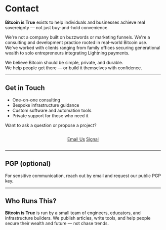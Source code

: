 # Contact

<!--
Lord Jesus Christ, Son of the Living God
Have mercy on me
a sinner
-->


**Bitcoin is True** exists to help individuals and businesses achieve real sovereignty — not just buy-and-hold convenience.

We're not a company built on buzzwords or marketing funnels. We're a consulting and development practice rooted in real-world Bitcoin use. We've worked with clients ranging from family offices securing generational wealth to solo entrepreneurs integrating Lightning payments.

We believe Bitcoin should be simple, private, and durable.  
We help people get there — or build it themselves with confidence.




---

## Get in Touch

- One-on-one consulting
- Bespoke infrastructure guidance
- Custom software and automation tools
- Private support for those who need it

Want to ask a question or propose a project?

<div style="text-align: center; margin: 2em 0;">
  <a href="#" id="email-link" class="md-button md-button--primary">Email Us</a>
    <a href="https://signal.me/#eu/qS1E69S_iE0mbK1xtevXnIblf74i7ClvUJcDod5mquCB2Qni8rFCaZbh5WxOdOV9" 
     class="md-button md-button--primary" rel="noopener noreferrer" target="_blank">
    Signal
  </a>
  <script>
    const user = "hello";
    const domain = "bitcoinistrue.com";
    const link = document.getElementById("email-link");
    link.setAttribute("href", "mailto:" + user + "@" + domain);
  </script>
</div>






---

## PGP (optional)

For sensitive communication, reach out by email and request our public PGP key.




---

## Who Runs This?

**Bitcoin is True** is run by a small team of engineers, educators, and infrastructure builders. We publish articles, write tools, and help people secure their wealth and future — not chase trends.

